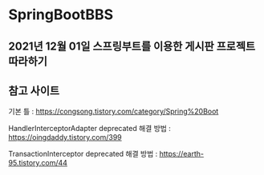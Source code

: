 # SpringBootBBS

2021년 12월 01일 스프링부트를 이용한 게시판 프로젝트 따라하기
---
## 참고 사이트

기본 틀 : https://congsong.tistory.com/category/Spring%20Boot

HandlerInterceptorAdapter deprecated 해결 방법 : https://oingdaddy.tistory.com/399

TransactionInterceptor deprecated 해결 방법 : https://earth-95.tistory.com/44
